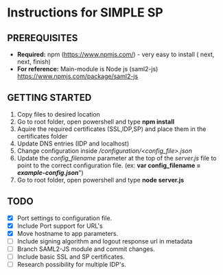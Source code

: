 # Instructions for SIMPLE SP

## PREREQUISITES
* **Required:** npm (https://www.npmjs.com/) - very easy to install ( next, next, finish)
* **For reference:** Main-module is Node js (saml2-js) https://www.npmjs.com/package/saml2-js


## GETTING STARTED
1. Copy files to desired location
1. Go to root folder, open powershell and type **npm install**
1. Aquire the required certificates (SSL,IDP,SP) and place them in the certificates folder
1. Update DNS entries (IDP and localhost)
1. Change configuration inside _<root>/configuration/<config_file>.json_
1. Update the _config_filename_ parameter at the top of the _server.js_ file to point to the correct configuration file. (ex: **var config_filename = _example-config.json_**")
1. Go to root folder, open powershell and type **node server.js**

## TODO

- [x] Port settings to configuration file.
- [x] Include Port support for URL's
- [x] Move hostname to app parameters.
- [ ] Include signing algorithm and logout response url in metadata
- [ ] Branch SAML2-JS module and commit changes.
- [ ] Include basic SSL and SP certificates.
- [ ] Research possibility for multiple IDP's.